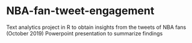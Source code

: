# NBA-fan-tweet-engagement
Text analytics project in R to obtain insights from the tweets of NBA fans (October 2019)
Powerpoint presentation to summarize findings
